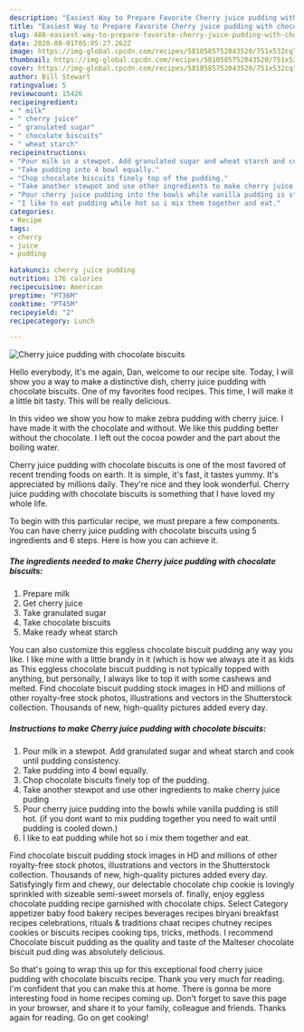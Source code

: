 ```yaml
---
description: "Easiest Way to Prepare Favorite Cherry juice pudding with chocolate biscuits"
title: "Easiest Way to Prepare Favorite Cherry juice pudding with chocolate biscuits"
slug: 488-easiest-way-to-prepare-favorite-cherry-juice-pudding-with-chocolate-biscuits
date: 2020-08-01T05:05:27.262Z
image: https://img-global.cpcdn.com/recipes/5810585752043520/751x532cq70/cherry-juice-pudding-with-chocolate-biscuits-recipe-main-photo.jpg
thumbnail: https://img-global.cpcdn.com/recipes/5810585752043520/751x532cq70/cherry-juice-pudding-with-chocolate-biscuits-recipe-main-photo.jpg
cover: https://img-global.cpcdn.com/recipes/5810585752043520/751x532cq70/cherry-juice-pudding-with-chocolate-biscuits-recipe-main-photo.jpg
author: Bill Stewart
ratingvalue: 5
reviewcount: 15426
recipeingredient:
- " milk"
- " cherry juice"
- " granulated sugar"
- " chocolate biscuits"
- " wheat starch"
recipeinstructions:
- "Pour milk in a stewpot. Add granulated sugar and wheat starch and cook until pudding consistency."
- "Take pudding into 4 bowl equally."
- "Chop chocolate biscuits finely top of the pudding."
- "Take another stewpot and use other ingredients to make cherry juice puding"
- "Pour cherry juice pudding into the bowls while vanilla pudding is still hot. (if you dont want to mix pudding together you need to wait until pudding is cooled down.)"
- "I like to eat pudding while hot so i mix them together and eat."
categories:
- Recipe
tags:
- cherry
- juice
- pudding

katakunci: cherry juice pudding 
nutrition: 176 calories
recipecuisine: American
preptime: "PT36M"
cooktime: "PT45M"
recipeyield: "2"
recipecategory: Lunch

---
```



![Cherry juice pudding with chocolate biscuits](https://img-global.cpcdn.com/recipes/5810585752043520/751x532cq70/cherry-juice-pudding-with-chocolate-biscuits-recipe-main-photo.jpg)

Hello everybody, it's me again, Dan, welcome to our recipe site. Today, I will show you a way to make a distinctive dish, cherry juice pudding with chocolate biscuits. One of my favorites food recipes. This time, I will make it a little bit tasty. This will be really delicious.

In this video we show you how to make zebra pudding with cherry juice. I have made it with the chocolate and without. We like this pudding better without the chocolate. I left out the cocoa powder and the part about the boiling water.

Cherry juice pudding with chocolate biscuits is one of the most favored of recent trending foods on earth. It is simple, it's fast, it tastes yummy. It's appreciated by millions daily. They're nice and they look wonderful. Cherry juice pudding with chocolate biscuits is something that I have loved my whole life.


To begin with this particular recipe, we must prepare a few components. You can have cherry juice pudding with chocolate biscuits using 5 ingredients and 6 steps. Here is how you can achieve it.

<!--inarticleads1-->

##### The ingredients needed to make Cherry juice pudding with chocolate biscuits:

1. Prepare  milk
1. Get  cherry juice
1. Take  granulated sugar
1. Take  chocolate biscuits
1. Make ready  wheat starch


You can also customize this eggless chocolate biscuit pudding any way you like. I like mine with a little brandy in it (which is how we always ate it as kids as This eggless chocolate biscuit pudding is not typically topped with anything, but personally, I always like to top it with some cashews and melted. Find chocolate biscuit pudding stock images in HD and millions of other royalty-free stock photos, illustrations and vectors in the Shutterstock collection. Thousands of new, high-quality pictures added every day. 

<!--inarticleads2-->

##### Instructions to make Cherry juice pudding with chocolate biscuits:

1. Pour milk in a stewpot. Add granulated sugar and wheat starch and cook until pudding consistency.
1. Take pudding into 4 bowl equally.
1. Chop chocolate biscuits finely top of the pudding.
1. Take another stewpot and use other ingredients to make cherry juice puding
1. Pour cherry juice pudding into the bowls while vanilla pudding is still hot. (if you dont want to mix pudding together you need to wait until pudding is cooled down.)
1. I like to eat pudding while hot so i mix them together and eat.


Find chocolate biscuit pudding stock images in HD and millions of other royalty-free stock photos, illustrations and vectors in the Shutterstock collection. Thousands of new, high-quality pictures added every day. Satisfyingly firm and chewy, our delectable chocolate chip cookie is lovingly sprinkled with sizeable semi-sweet morsels of. finally, enjoy eggless chocolate pudding recipe garnished with chocolate chips. Select Category appetizer baby food bakery recipes beverages recipes biryani breakfast recipes celebrations, rituals &amp; traditions chaat recipes chutney recipes cookies or biscuits recipes cooking tips, tricks, methods. I recommend Chocolate biscuit pudding as the quality and taste of the Malteser chocolate biscuit pud.ding was absolutely delicious. 

So that's going to wrap this up for this exceptional food cherry juice pudding with chocolate biscuits recipe. Thank you very much for reading. I'm confident that you can make this at home. There is gonna be more interesting food in home recipes coming up. Don't forget to save this page in your browser, and share it to your family, colleague and friends. Thanks again for reading. Go on get cooking!
